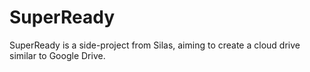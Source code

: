 # SuperReady

SuperReady is a side-project from Silas, aiming to create a cloud drive similar to Google Drive.
